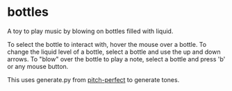 # bottles

A toy to play music by blowing on bottles filled with liquid.

To select the bottle to interact with, hover the mouse over a bottle.
To change the liquid level of a bottle, select a bottle and use the up and down arrows.
To "blow" over the bottle to play a note, select a bottle and press 'b' or any mouse button.

This uses generate.py from <a href="https://code.google.com/p/pitch-perfect/">pitch-perfect</a> to generate tones.
